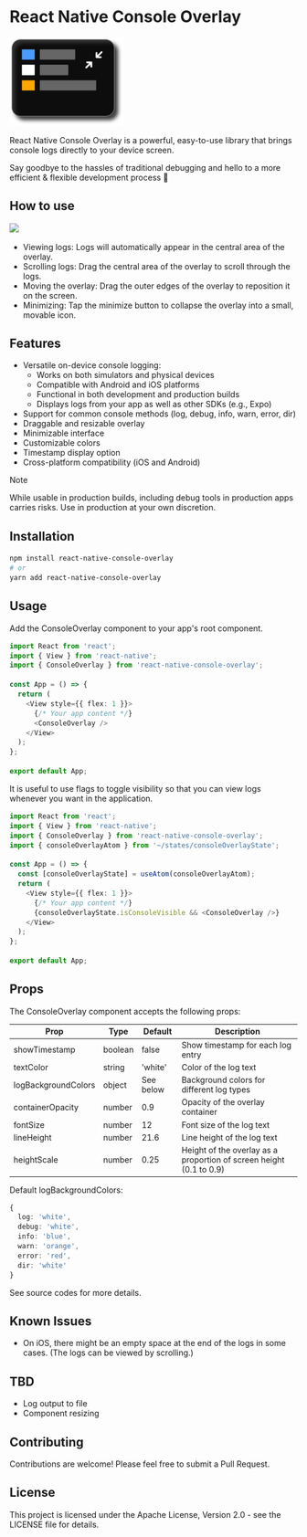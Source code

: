 # React Native Console Overlay

<img src="/showcase/icon.png" width="200">

React Native Console Overlay is a powerful, easy-to-use library that brings console logs directly to your device screen.

Say goodbye to the hassles of traditional debugging and hello to a more efficient & flexible development process 🎉

## How to use

<img src="/showcase/demo.gif">

- Viewing logs: Logs will automatically appear in the central area of the overlay.
- Scrolling logs: Drag the central area of the overlay to scroll through the logs.
- Moving the overlay: Drag the outer edges of the overlay to reposition it on the screen.
- Minimizing: Tap the minimize button to collapse the overlay into a small, movable icon.

## Features

- Versatile on-device console logging:
  - Works on both simulators and physical devices
  - Compatible with Android and iOS platforms
  - Functional in both development and production builds
  - Displays logs from your app as well as other SDKs (e.g., Expo)
- Support for common console methods (log, debug, info, warn, error, dir)
- Draggable and resizable overlay
- Minimizable interface
- Customizable colors
- Timestamp display option
- Cross-platform compatibility (iOS and Android)

> [!NOTE]
> While usable in production builds, including debug tools in production apps carries risks. Use in production at your own discretion.

## Installation

```bash
npm install react-native-console-overlay
# or
yarn add react-native-console-overlay
```

## Usage

Add the ConsoleOverlay component to your app's root component.

```typescript
import React from 'react';
import { View } from 'react-native';
import { ConsoleOverlay } from 'react-native-console-overlay';

const App = () => {
  return (
    <View style={{ flex: 1 }}>
      {/* Your app content */}
      <ConsoleOverlay />
    </View>
  );
};

export default App;
```

It is useful to use flags to toggle visibility so that you can view logs whenever you want in the application.

```typescript
import React from 'react';
import { View } from 'react-native';
import { ConsoleOverlay } from 'react-native-console-overlay';
import { consoleOverlayAtom } from '~/states/consoleOverlayState';

const App = () => {
  const [consoleOverlayState] = useAtom(consoleOverlayAtom);
  return (
    <View style={{ flex: 1 }}>
      {/* Your app content */}
      {consoleOverlayState.isConsoleVisible && <ConsoleOverlay />}
    </View>
  );
};

export default App;
```

## Props

The ConsoleOverlay component accepts the following props:

| Prop                | Type    | Default   | Description                                                         |
| ------------------- | ------- | --------- | ------------------------------------------------------------------- |
| showTimestamp       | boolean | false     | Show timestamp for each log entry                                   |
| textColor           | string  | 'white'   | Color of the log text                                               |
| logBackgroundColors | object  | See below | Background colors for different log types                           |
| containerOpacity    | number  | 0.9       | Opacity of the overlay container                                    |
| fontSize            | number  | 12        | Font size of the log text                                           |
| lineHeight          | number  | 21.6      | Line height of the log text                                         |
| heightScale         | number  | 0.25      | Height of the overlay as a proportion of screen height (0.1 to 0.9) |

Default logBackgroundColors:

```typescript
{
  log: 'white',
  debug: 'white',
  info: 'blue',
  warn: 'orange',
  error: 'red',
  dir: 'white'
}
```

See source codes for more details.

## Known Issues

- On iOS, there might be an empty space at the end of the logs in some cases. (The logs can be viewed by scrolling.)

## TBD

- Log output to file
- Component resizing

## Contributing

Contributions are welcome! Please feel free to submit a Pull Request.

## License

This project is licensed under the Apache License, Version 2.0 - see the LICENSE file for details.
